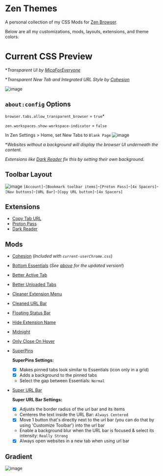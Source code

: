# Zen Themes

A personal collection of my CSS Mods for [Zen Browser](https://zen-browser.app/). 

Below are all my customizations, mods, layouts, extensions, and theme colors.

# Current CSS Preview

**Transparent UI by [MicaForEveryone](https://github.com/MicaForEveryone/MicaForEveryone)*

**Transparent New Tab and Integrated URL Style by [Cohesion](https://github.com/TheBigWazz/ZenThemes/tree/main/Cohesion)*

![image](https://github.com/user-attachments/assets/b88310d9-296a-4c3d-a15b-d7ab2a7f5711)


## ```about:config``` Options
```browser.tabs.allow_transparent_browser``` = ```true```*

```zen.workspaces.show-workspace-indicator``` = ```false```

In Zen Settings > Home, set New Tabs to ```Blank Page```
![image](https://github.com/user-attachments/assets/33690a60-00fd-4b21-9cbd-faca6a490724)


**Websites without a background will display the browser UI underneath the content.*

*Extensions like [Dark Reader](https://addons.mozilla.org/en-US/firefox/addon/darkreader/?utm_source=addons.mozilla.org&utm_medium=referral&utm_content=search) fix this by setting their own background.*

## Toolbar Layout
![image](https://github.com/user-attachments/assets/bf7919db-9e69-4aa5-8bfb-2a21d8da7813)
```[Account]```-```[Bookmark toolbar items]```-```[Proton Pass]```-```[4x Spacers]```-```[Nav buttons]```-```[URL Bar]```-```[Copy URL button]```-```[4x Spacers]```

## Extensions
* [Copy Tab URL](https://addons.mozilla.org/en-US/firefox/addon/zen-copy-tab-url/)
* [Proton Pass](https://addons.mozilla.org/en-US/firefox/addon/proton-pass/)
* [Dark Reader](https://addons.mozilla.org/en-US/firefox/addon/darkreader/?utm_source=addons.mozilla.org&utm_medium=referral&utm_content=search)

## Mods
* [Cohesion](https://github.com/TheBigWazz/ZenThemes/tree/main/Cohesion) (*Included with ```current-userChrome.css```*)
* [Bottom Essentials](https://zen-browser.app/mods/477bc813-c333-4747-813e-00e0420ceec0) (*See [above](https://github.com/TheBigWazz/ZenThemes/tree/main/Bottom-Essentials) for the updated version!*)
* [Better Active Tab](https://zen-browser.app/mods/d8b79d4a-6cba-4495-9ff6-d6d30b0e94fe)
* [Better Unloaded Tabs](https://zen-browser.app/mods/f7c71d9a-bce2-420f-ae44-a64bd92975ab)
* [Cleaner Extension Menu](https://zen-browser.app/mods/1e86cf37-a127-4f24-b919-d265b5ce29a0)
* [Cleaned URL Bar](https://zen-browser.app/mods/a5f6a231-e3c8-4ce8-8a8e-3e93efd6adec)
* [Floating Status Bar](https://zen-browser.app/mods/906c6915-5677-48ff-9bfc-096a02a72379)
* [Hide Extension Name](https://zen-browser.app/mods/cb15abdb-0514-4e09-8ce5-722cf1f4a20f)
* [Midnight](https://zen-browser.app/mods/5ca67725-1f43-4ff2-9fcf-0c59af71c73a)
* [Only Close On Hover](https://zen-browser.app/mods/4596d8f9-f0b7-4aeb-aa92-851222dc1888)
* [SuperPins](https://zen-browser.app/mods/ad97bb70-0066-4e42-9b5f-173a5e42c6fc)

  **SuperPins Settings:**
  * [x] Makes pinned tabs look similar to Essentials (icon only in a grid)
  * [x] Adds a background to the pinned tabs
  * Select the gap between Essentials: ```Normal```
* [Super URL Bar](https://zen-browser.app/mods/d93e67f8-e5e1-401e-9b82-f9d5bab231e6)

  **Super URL Bar Settings:**
  * [x] Adjusts the border radius of the url bar and its items
  * Centeres the text inside the URL Bar: ```Always Centered```
  * [x] Move 1 button that's directly next to the url bar (you can do that by using 'Customize Toolbar') into the url bar
  * Enable a background blur when the URL bar is focused & select its intensity: ```Really Strong```
  * [x] Always open websites in a new tab when using url bar

## Gradient
![image](https://github.com/user-attachments/assets/e1b90e37-0394-4c19-b0b7-81c6bf8eab4f)


